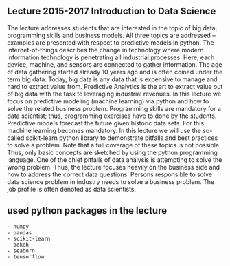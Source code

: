 ## Lecture 2015-2017 Introduction to Data Science

The lecture addresses students that are interested in the topic of big data, programming skills and business models. All three topics are addressed – examples are presented with respect to predictive models in python. The internet-of-things describes the change in technology where modern information technology is penetrating all industrial processes. Here, each device, machine, and sensors are connected to gather information. The age of data gathering started already 10 years ago and is often coined under the term big data. Today, big data is any data that is expensive to manage and hard to extract value from. Predictive Analytics is the art to extract value out of big data with the task to leveraging industrial revenues. In this lecture we focus on predictive modeling (machine learning) via python and how to solve the related business problem. Programming skills are mandatory for a data scientist; thus, programming exercises have to done by the students. Predictive models forecast the future given historic data sets. For this machine learning becomes mandatory. In this lecture we will use the so-called scikit-learn python library to demonstrate pitfalls and best practices to solve a problem. Note that a full coverage of these topics is not possible. Thus, only basic concepts are sketched by using the python programming language. One of the chief pitfalls of data analysis is attempting to solve the wrong problem. Thus, the lecture focuses heavily on the business side and how to address the correct data questions. Persons responsible to solve data science problem in industry needs to solve a business problem. The job profile is often denoted as data scientists.

## used python packages in the lecture

```
- numpy
- pandas
- scikit-learn
- bokeh
- seaborn
- tensorflow
```
